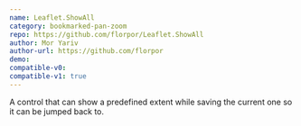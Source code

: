 ```yaml
---
name: Leaflet.ShowAll
category: bookmarked-pan-zoom
repo: https://github.com/florpor/Leaflet.ShowAll
author: Mor Yariv
author-url: https://github.com/florpor
demo: 
compatible-v0:
compatible-v1: true
---
```


A control that can show a predefined extent while saving the current one so it can be jumped back to.
